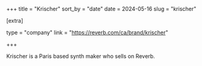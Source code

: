 +++
title = "Krischer"
sort_by = "date"
date = 2024-05-16
slug = "krischer"

[extra]

type = "company"
link = "https://reverb.com/ca/brand/krischer"

+++

Krischer is a Paris based synth maker who sells on Reverb.
